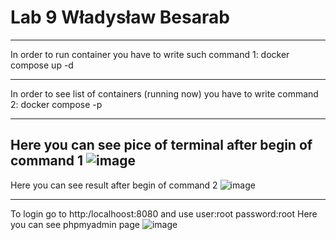 
# Lab 9 Władysław Besarab 
-----------------------------------------------------------------
In order to run container you have to write such command 1:
docker compose up -d

-----------------------------------------------------------------

In order to see list of containers (running now) you have to write command 2:
docker compose -p

-----------------------------------------------------------------

Here you can see pice of terminal after begin of command 1
![image](https://user-images.githubusercontent.com/65243723/174092687-1593dc58-b3f9-44b6-b44d-b9210e6c51e7.png)
-----------------------------------------------------------------

Here you can see result after begin of command 2
![image](https://user-images.githubusercontent.com/65243723/174092792-c3536927-41fc-4344-88b7-fa23c1ac248f.png)

-----------------------------------------------------------------
To login go to http:/localhoost:8080 and use user:root password:root
Here you can see phpmyadmin page
![image](https://user-images.githubusercontent.com/65243723/174093143-9170371b-5a11-497c-ba1a-3f0bc2d12ced.png)


